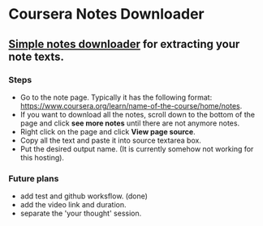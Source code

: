 # Coursera Notes Downloader

## [Simple notes downloader](https://coursera-notes-downloader.up.railway.app) for extracting your note texts.


### **Steps**
- Go to the note page. Typically it has the following format: https://www.coursera.org/learn/name-of-the-course/home/notes.
- If you want to download all the notes, scroll down to the bottom of the page and click **see more notes** until there are not anymore notes.
- Right click on the page and click **View page source**.
- Copy all the text and paste it into source textarea box.
- Put the desired output name. (It is currently somehow not working for this hosting).


### **Future plans**
- add test and github worksflow. (done)
- add the video link and duration.
- separate the 'your thought' session.